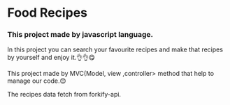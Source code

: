 <h1>Food Recipes </h1>
<h3>This project made by javascript language.</h3>
<p>In this project you can search your favourite recipes and make that recipes by yourself and enjoy it.👌👌😋 </p>
<p>This project made by MVC(Model, view ,controller> method that help to manage our code.😊</p>
<p>The recipes data fetch from forkify-api.</p>
